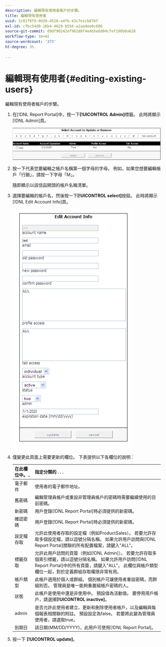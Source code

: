 ```yaml
---
description: 編輯現有使用者帳戶的步驟。
title: 編輯現有使用者
uuid: 5c01f0f9-0d30-4526-a4fb-43c7e1cb076f
exl-id: cfbc54d8-16b4-4629-b556-a2aa4ee0c606
source-git-commit: d9df90242ef96188f4e4b5e6d04cfef196b0a628
workflow-type: tm+mt
source-wordcount: '373'
ht-degree: 3%

---
```


# 編輯現有使用者{#editing-existing-users}

編輯現有使用者帳戶的步驟。

1. 在[!DNL Report Portal]中，按一下&#x200B;**[!UICONTROL Admin]**&#x200B;標籤。 此時將顯示[!DNL Admin]頁。

   ![](assets/report_admintag2.png)

1. 按一下代表您要編輯之帳戶名稱第一個字母的字母。 例如，如果您想要編輯帳戶「行銷」，請按一下字母「M」。

   隨即顯示以該信函開頭的帳戶名稱清單。

1. 選擇要編輯的帳戶名，然後按一下&#x200B;**[!UICONTROL select]**&#x200B;按鈕。 此時將顯示[!DNL Edit Account Info]頁。

   ![步驟資訊](assets/rptPort_scrn_AdminTab_editUser.png)

1. 僅變更此頁面上需要更新的欄位。 下表提供以下各欄位的說明：

   | 在此欄位中。.. | 指定分類的 . . . |
   |---|---|
   | 電子郵件 | 使用者的電子郵件地址。 |
   | 舊密碼 | 編輯管理員帳戶或重設非管理員帳戶的密碼時需要繼續使用的目前密碼。 |
   | 新密碼 | 用戶登錄[!DNL Report Portal]時必須提供的新密碼。 |
   | 確認密碼 | 用戶登錄[!DNL Report Portal]時必須提供的新密碼。 |
   | 設定檔存取 | 允許此使用者存取的設定檔（例如ProductSales）。 若要允許存取多個設定檔，請以逗號分隔名稱。 如果允許用戶訪問與[!DNL Report Portal]關聯的所有配置檔案，請鍵入&quot;ALL&quot;。 |
   | 標籤存取 | 允許此用戶訪問的頁簽（例如[!DNL Admin]）。 若要允許存取多個索引標籤，請以逗號分隔名稱。 如果允許用戶訪問[!DNL Report Portal]中的所有頁簽，請鍵入&quot;ALL&quot;。 此欄位與帳戶類型欄位一起，對於定義群組存取權限非常有用。 |
   | 帳戶類型 | 此帳戶適用於個人或群組。 個別帳戶可讓使用者重設密碼，而群組則否。 管理員是唯一能夠重置組帳戶密碼的人。 |
   | 狀態 | 此帳戶是使用中還是非使用中。 預設值為活動值。 要停用用戶帳戶，請選擇&#x200B;**[!UICONTROL inactive]**。 |
   | admin | 是否允許此使用者建立、更新和刪除使用者帳戶，以及編輯與每個報表相關聯的附註。 預設設定為false。 若要將此變為管理員使用者，請選取true。 |
   | 到期日 | 該日期(MM/DD/YYYY)，此用戶可使用[!DNL Report Portal]。 |

1. 按一下 **[!UICONTROL update]**。
